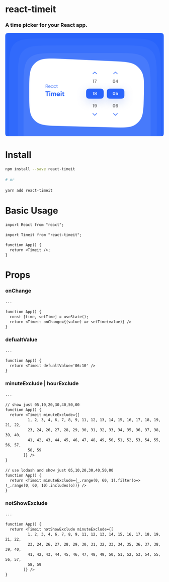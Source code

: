 # react-timeit

### A time picker for your React app.

![](./timeit.png)

# Install

```bash
npm install --save react-timeit

# or

yarn add react-timeit
```

# Basic Usage

```tsx
import React from "react";

import Timeit from "react-timeit";

function App() {
  return <Timeit />;
}
```

# Props

### onChange

```tsx
...

function App() {
  const [time, setTime] = useState();
  return <Timeit onChange={(value) => setTime(value)} />
}
```

### defualtValue

```tsx
...

function App() {
  return <Timeit defualtValue='06:10' />
}
```

### minuteExclude | hourExclude

```tsx
...

// show just 05,10,20,30,40,50,00
function App() {
  return <Timeit minuteExclude={[
          1, 2, 3, 4, 6, 7, 8, 9, 11, 12, 13, 14, 15, 16, 17, 18, 19, 21, 22,
          23, 24, 26, 27, 28, 29, 30, 31, 32, 33, 34, 35, 36, 37, 38, 39, 40,
          41, 42, 43, 44, 45, 46, 47, 48, 49, 50, 51, 52, 53, 54, 55, 56, 57,
          58, 59
        ]} />
}

// use lodash and show just 05,10,20,30,40,50,00
function App() {
  return <Timeit minuteExclude={_.range(0, 60, 1).filter(o=> !_.range(0, 60, 10).includes(o))} />
}
```

### notShowExclude

```tsx
...

function App() {
  return <Timeit notShowExclude minuteExclude={[
          1, 2, 3, 4, 6, 7, 8, 9, 11, 12, 13, 14, 15, 16, 17, 18, 19, 21, 22,
          23, 24, 26, 27, 28, 29, 30, 31, 32, 33, 34, 35, 36, 37, 38, 39, 40,
          41, 42, 43, 44, 45, 46, 47, 48, 49, 50, 51, 52, 53, 54, 55, 56, 57,
          58, 59
        ]} />
}
```
